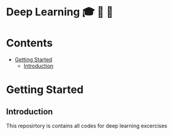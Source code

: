 # Deep Learning 🎓 🧠 🧪 
# Contents
- [Getting Started](#getting-started)
  - [Introduction](#introduction)


# Getting Started
## Introduction
This reposirtory is contains all codes for deep learning excercises
